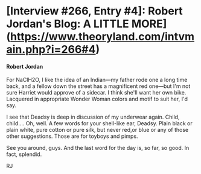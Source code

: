 # [Interview #266, Entry #4]: Robert Jordan's Blog: A LITTLE MORE](https://www.theoryland.com/intvmain.php?i=266#4)

#### Robert Jordan

For NaClH2O, I like the idea of an Indian—my father rode one a long time back, and a fellow down the street has a magnificent red one—but I'm not sure Harriet would approve of a sidecar. I think she'll want her own bike. Lacquered in appropriate Wonder Woman colors and motif to suit her, I'd say.

I see that Deadsy is deep in discussion of my underwear again. Child, child.... Oh, well. A few words for your shell-like ear, Deadsy. Plain black or plain white, pure cotton or pure silk, but never red,or blue or any of those other suggestions. Those are for toyboys and pimps.

See you around, guys. And the last word for the day is, so far, so good. In fact, splendid.

RJ

